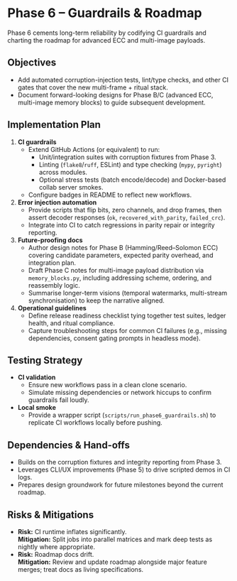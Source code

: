 # Phase 6 – Guardrails & Roadmap

Phase 6 cements long-term reliability by codifying CI guardrails and charting the roadmap for advanced ECC and multi-image payloads.

## Objectives
- Add automated corruption-injection tests, lint/type checks, and other CI gates that cover the new multi-frame + ritual stack.
- Document forward-looking designs for Phase B/C (advanced ECC, multi-image memory blocks) to guide subsequent development.

## Implementation Plan
1. **CI guardrails**
   - Extend GitHub Actions (or equivalent) to run:
     - Unit/integration suites with corruption fixtures from Phase 3.
     - Linting (`flake8`/`ruff`, ESLint) and type checking (`mypy`, `pyright`) across modules.
     - Optional stress tests (batch encode/decode) and Docker-based collab server smokes.
   - Configure badges in README to reflect new workflows.
2. **Error injection automation**
   - Provide scripts that flip bits, zero channels, and drop frames, then assert decoder responses (`ok`, `recovered_with_parity`, `failed_crc`).
   - Integrate into CI to catch regressions in parity repair or integrity reporting.
3. **Future-proofing docs**
   - Author design notes for Phase B (Hamming/Reed–Solomon ECC) covering candidate parameters, expected parity overhead, and integration plan.
   - Draft Phase C notes for multi-image payload distribution via `memory_blocks.py`, including addressing scheme, ordering, and reassembly logic.
   - Summarise longer-term visions (temporal watermarks, multi-stream synchronisation) to keep the narrative aligned.
4. **Operational guidelines**
   - Define release readiness checklist tying together test suites, ledger health, and ritual compliance.
   - Capture troubleshooting steps for common CI failures (e.g., missing dependencies, consent gating prompts in headless mode).

## Testing Strategy
- **CI validation**
  - Ensure new workflows pass in a clean clone scenario.
  - Simulate missing dependencies or network hiccups to confirm guardrails fail loudly.
- **Local smoke**
  - Provide a wrapper script (`scripts/run_phase6_guardrails.sh`) to replicate CI workflows locally before pushing.

## Dependencies & Hand-offs
- Builds on the corruption fixtures and integrity reporting from Phase 3.
- Leverages CLI/UX improvements (Phase 5) to drive scripted demos in CI logs.
- Prepares design groundwork for future milestones beyond the current roadmap.

## Risks & Mitigations
- **Risk:** CI runtime inflates significantly.  
  **Mitigation:** Split jobs into parallel matrices and mark deep tests as nightly where appropriate.
- **Risk:** Roadmap docs drift.  
  **Mitigation:** Review and update roadmap alongside major feature merges; treat docs as living specifications.
